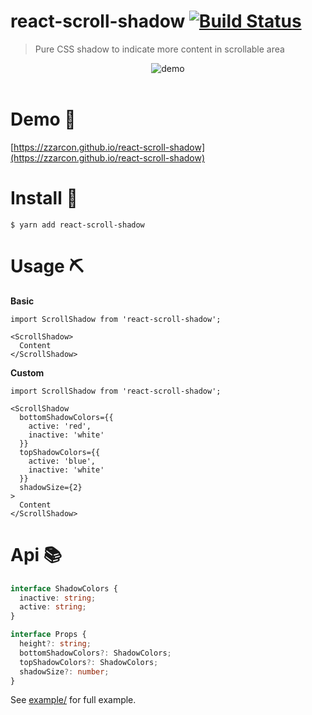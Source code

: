 # react-scroll-shadow [![Build Status](https://travis-ci.org/zzarcon/react-scroll-shadow.svg?branch=master)](https://travis-ci.org/zzarcon/react-scroll-shadow)
> Pure CSS shadow to indicate more content in scrollable area

<div align="center">
  <img src="demo.gif" alt="demo">
  <br><br>
</div>

# Demo 🍿

[https://zzarcon.github.io/react-scroll-shadow](https://zzarcon.github.io/react-scroll-shadow)

# Install 🚀

```
$ yarn add react-scroll-shadow
```

# Usage ⛏

**Basic** 

```tsx
import ScrollShadow from 'react-scroll-shadow';

<ScrollShadow>
  Content
</ScrollShadow>
```

**Custom**

```tsx
import ScrollShadow from 'react-scroll-shadow';

<ScrollShadow
  bottomShadowColors={{
    active: 'red',
    inactive: 'white'
  }}
  topShadowColors={{
    active: 'blue',
    inactive: 'white'
  }}
  shadowSize={2}
>
  Content
</ScrollShadow>
```

# Api 📚

```ts
interface ShadowColors {
  inactive: string;
  active: string;
}

interface Props {
  height?: string;
  bottomShadowColors?: ShadowColors;
  topShadowColors?: ShadowColors;
  shadowSize?: number;
}
```

See [example/](https://github.com/zzarcon/react-scroll-shadow/tree/master/example) for full example.